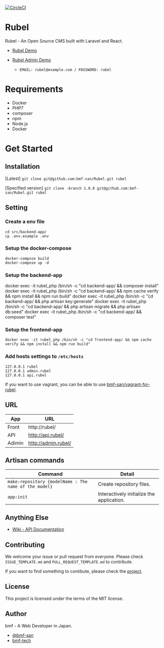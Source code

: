 [![CircleCI](https://circleci.com/gh/bmf-san/Rubel.svg?style=svg)](https://circleci.com/gh/bmf-san/Rubel)

# Rubel

Rubel - An Open Source CMS built with Laravel and React.

- [Rubel Demo](https://rubel.bmf-tech.com/)
- [Rubel Admin Demo](https://rubel-admin.bmf-tech.com/login)

  - `EMAIL: rubel@example.com / PASSWORD: rubel`

# Requirements

- Docker
- PHP7
- composer
- npm
- Node.js
- Docker

# Get Started

## Installation

[Latest] `git clone git@github.com:bmf-san/Rubel.git rubel`

[Specified version] `git clone -branch 1.0.0 git@github.com:bmf-san/Rubel.git rubel`

## Setting
### Create a env file
```
cd src/backend-app/
cp .env.example .env
```

### Setup the docker-compose
```
docker-compose build
docker-compose up -d
```

### Setup the backend-app
docker exec -it rubel_php /bin/sh -c "cd backend-app/ && composer install"
docker exec -it rubel_php /bin/sh -c "cd backend-app/ && npm cache verify && npm install && npm run build"
docker exec -it rubel_php /bin/sh -c "cd backend-app/ && php artisan key:generate"
docker exec -it rubel_php /bin/sh -c "cd backend-app/ && php artisan migrate && php artisan db:seed"
docker exec -it rubel_php /bin/sh -c "cd backend-app/ && composer test"

### Setup the frontend-app
```
docker exec -it rubel_php /bin/sh -c "cd frontend-app/ && npm cache verify && npm install && npm run build"
```

### Add hosts settings to `/etc/hosts`
```
127.0.0.1 rubel
127.0.0.1 admin.rubel
127.0.0.1 api.rubel
```

If you want to use vagrant, you can be able to use [bmf-san/vagrant-for-rubel](https://github.com/bmf-san/vagrant-for-rubel).

## URL
App | URL
------------- | -------------
Front | http://rubel/
API | http://api.rubel/
Adimin | http://admin.rubel/

## Artisan commands
Command | Detail
------------- | -------------
`make:repository {modelName : The name of the model}` | Create repository files.
`app:init` | Interactively initialize the application.

## Anything Else

- [Wiki - API Documentation](https://github.com/bmf-san/laravel-react-blog-boilerplate/wiki/API-Documentation)

## Contributing

We welcome your issue or pull request from everyone. Please check `ISSUE_TEMPLATE.md` and `PULL_REQUEST_TEMPLATE.md` to contribute.

If you want to find something to contibute, please check the [project](https://github.com/bmf-san/Rubel/projects/1).

## License

This project is licensed under the terms of the MIT license.

## Author

bmf - A Web Developer in Japan.

- [@bmf-san](https://twitter.com/bmf_san)
- [bmf-tech](http://bmf-tech.com/)
